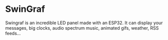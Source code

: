 # SwinGraf
Swingraf is an incredible LED panel made with an ESP32. It can display your messages, big clocks, audio spectrum music, animated gifs, weather, RSS feeds... 
